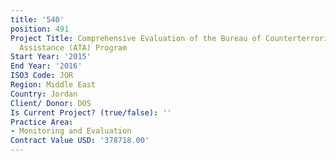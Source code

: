 ```yaml
---
title: '540'
position: 491
Project Title: Comprehensive Evaluation of the Bureau of Counterterrorism (CT) Antiterrorism
  Assistance (ATA) Program
Start Year: '2015'
End Year: '2016'
ISO3 Code: JOR
Region: Middle East
Country: Jordan
Client/ Donor: DOS
Is Current Project? (true/false): ''
Practice Area:
- Monitoring and Evaluation
Contract Value USD: '378718.00'
---
```


